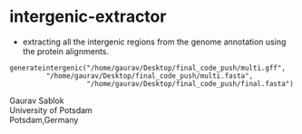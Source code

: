 # intergenic-extractor

- extracting all the intergenic regions from the genome annotation using the protein alignments.

```
generateintergenic("/home/gaurav/Desktop/final_code_push/multi.gff",
         "/home/gaurav/Desktop/final_code_push/multi.fasta",
                   "/home/gaurav/Desktop/final_code_push/final.fasta")
```

Gaurav Sablok \
University of Potsdam \
Potsdam,Germany
